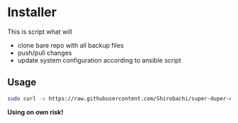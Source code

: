 # Installer
This is script what will
- clone bare repo with all backup files
- push/pull changes
- update system configuration according to ansible script

## Usage
```sh
sudo curl -s https://raw.githubusercontent.com/Shirobachi/super-duper-octo-spork/master/Documents/Linux/super-duper-octo-spork.service -o /etc/systemd/system/super-duper-octo-spork.service
```
**Using on own risk!**